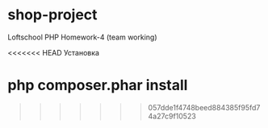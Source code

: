 # shop-project
Loftschool PHP Homework-4 (team working)

<<<<<<< HEAD
Установка

php composer.phar install
=======
>>>>>>> 057dde1f4748beed884385f95fd74a27c9f10523
